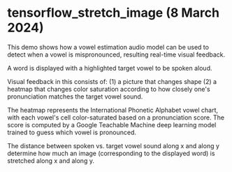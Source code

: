 # tensorflow_stretch_image (8 March 2024)

This demo shows how a vowel estimation audio model can be used 
to detect when a vowel is mispronounced, resulting real-time visual feedback.

A word is displayed with a highlighted target vowel to be spoken aloud.

Visual feedback in this consists of: 
  (1) a picture that changes shape
  (2) a heatmap that changes color saturation
according to how closely one's pronunciation matches the target vowel sound.

The heatmap represents the International Phonetic Alphabet vowel chart, 
with each vowel's cell color-saturated based on a pronunciation score.
The score is computed by a Google Teachable Machine deep learning model 
trained to guess which vowel is pronounced.

The distance between spoken vs. target vowel sound along x and along y
determine how much an image (corresponding to the displayed word)
is stretched along x and along y. 



